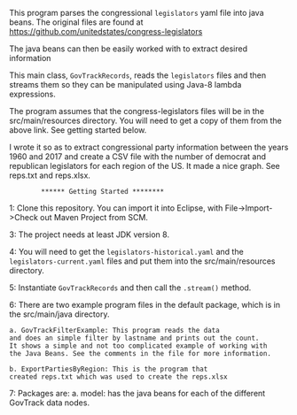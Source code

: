 This program parses the congressional `legislators` yaml file into java beans.
The original files are found at https://github.com/unitedstates/congress-legislators

The java beans can then be easily worked with to extract desired information

This main class, `GovTrackRecords`, reads the `legislators` files and then
streams them so they can be manipulated using Java-8 lambda expressions. 

The program assumes that the congress-legislators files will be in the
src/main/resources directory. You will need to get a copy of them from 
the above link. See getting started below.

I wrote it so as to extract congressional party information between 
the years 1960 and 2017 and create a CSV file with the number of democrat 
and republican legislators for each region of the US. It made a nice
graph. See reps.txt and reps.xlsx.

			****** Getting Started ********

1:  Clone this repository. You can import it into Eclipse, with 
	File->Import->Check out Maven Project from SCM.
	
3: 	The project needs at least JDK version 8.

4:	You will need to get the `legislators-historical.yaml` and 
	the `legislators-current.yaml` files and put them into 
	the src/main/resources directory.
	
5:      Instantiate `GovTrackRecords` and then call the `.stream()` method.  

6:	There are two example program files in the default package, 
	which is in the src/main/java directory.
	
	a. GovTrackFilterExample: This program reads the data
	and does an simple filter by lastname and prints out the count. 
	It shows a simple and not too complicated example of working with 
	the Java Beans. See the comments in the file for more information.
	
	b. ExportPartiesByRegion: This is the program that 
	created reps.txt which was used to create the reps.xlsx
	
7:	Packages are: 
	a. model: has the java beans for each of the different GovTrack data nodes.
